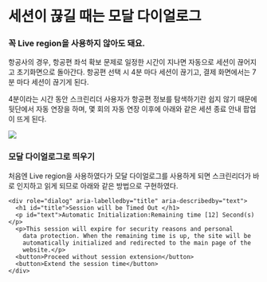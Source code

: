 # 세션이 끊길 때는 모달 다이얼로그

### 꼭 Live region을 사용하지 않아도 돼요.

항공사의 경우, 항공편 좌석 확보 문제로 일정한 시간이 지나면 자동으로 세션이 끊어지고 초기화면으로 돌아간다. 항공편 선택 시 4분 마다 세션이 끊기고, 결제 화면에서는 7분 마다 세션이 끊기게 된다.

4분이라는 시간 동안 스크린리더 사용자가 항공편 정보를 탐색하기란 쉽지 않기 때문에 뒷단에서 자동 연장을 하며, 몇 회의 자동 연장 이후에 아래와 같은 세션 종료 안내 팝업이 뜨게 된다.

![](https://lh5.googleusercontent.com/xG4jJYIeYAVyyEqOpW-_UEMQxljQq6NVNpkhHFU7-isyh_FXZiJI5wo9ibwXeUPnpS7zEadw7-jXC2vnuZYwFAUERTKBxu7F0TaODTvDigPSC-GseXQKeuaWaI0sHBcKarIUXkU)

### 모달 다이얼로그로 띄우기

처음엔 Live region을 사용하였다가 모달 다이얼로그를 사용하게 되면 스크린리더가 바로 인지하고 읽게 되므로 아래와 같은 방법으로 구현하였다.

```markup
<div role="dialog" aria-labelledby="title" aria-describedby="text">
  <h1 id="title">Session will be Timed Out </h1>
  <p id="text">Automatic Initialization:Remaining time [12] Second(s)</p>
  <p>This session will expire for security reasons and personal 
    data protection. When the remaining time is up, the site will be 
    automatically initialized and redirected to the main page of the 
    website.</p>
  <button>Proceed without session extension</button>
  <button>Extend the session time</button>
</div>
```


